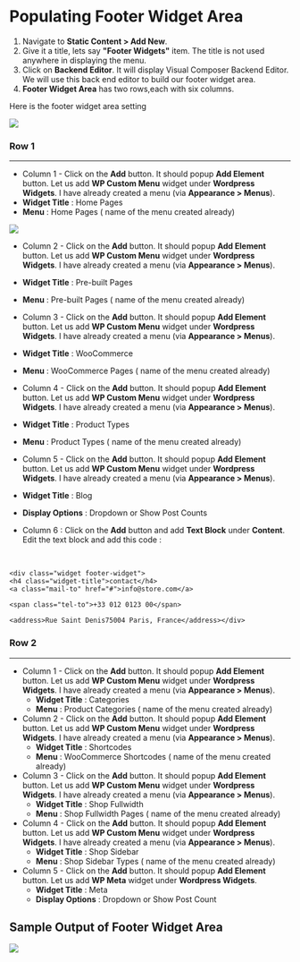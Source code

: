 # Populating Footer Widget Area

1. Navigate to **Static Content > Add New**.
2. Give it a title, lets say **"Footer Widgets"** item. The title is not used anywhere in displaying the menu.
3. Click on **Backend Editor**. It will display Visual Composer Backend Editor. We will use this back end editor to build our footer widget area.
4. **Footer Widget Area** has two rows,each with six columns.

Here is the footer widget area setting

![](http://transvelo.github.io/docs/sportexx/images/footer-widget-area.png)


### Row 1
---
 * Column 1 - Click on the **Add** button. It should popup **Add Element** button. Let us add **WP Custom Menu** widget under **Wordpress Widgets**. I have already created a menu (via **Appearance > Menus**).
  * **Widget Title** : Home Pages
  * **Menu** : Home Pages ( name of the menu created already)

  ![](http://docs.transvelo.com/sportexx/images/footer-widget-area-setting.png)
 * Column 2 - Click on the **Add** button. It should popup **Add Element** button. Let us add **WP Custom Menu** widget under **Wordpress Widgets**. I have already created a menu (via **Appearance > Menus**).
  * **Widget Title** : Pre-built Pages
  * **Menu** : Pre-built Pages ( name of the menu created already)
 * Column 3 - Click on the **Add** button. It should popup **Add Element** button. Let us add **WP Custom Menu** widget under **Wordpress Widgets**. I have already created a menu (via **Appearance > Menus**).
  * **Widget Title** : WooCommerce
  * **Menu** : WooCommerce Pages ( name of the menu created already)
 * Column 4 - Click on the **Add** button. It should popup **Add Element** button. Let us add **WP Custom Menu** widget under **Wordpress Widgets**. I have already created a menu (via **Appearance > Menus**).
  * **Widget Title** : Product Types
  * **Menu** : Product Types ( name of the menu created already)
 * Column 5 - Click on the **Add** button. It should popup **Add Element** button. Let us add **WP Custom Menu** widget under **Wordpress Widgets**. I have already created a menu (via **Appearance > Menus**).
  * **Widget Title** : Blog
  * **Display Options** : Dropdown or Show Post Counts

* Column 6 : Click on the **Add** button and add **Text Block** under **Content**. Edit the text block and add this code :<br/><br/>

```

<div class="widget footer-widget">
<h4 class="widget-title">contact</h4>
<a class="mail-to" href="#">info@store.com</a>

<span class="tel-to">+33 012 0123 00</span>

<address>Rue Saint Denis75004 Paris, France</address></div>
```

### Row 2
---

* Column 1 - Click on the **Add** button. It should popup **Add Element** button. Let us add **WP Custom Menu** widget under **Wordpress Widgets**. I have already created a menu (via **Appearance > Menus**).
  * **Widget Title** : Categories
  * **Menu** : Product Categories ( name of the menu created already)
* Column 2 - Click on the **Add** button. It should popup **Add Element** button. Let us add **WP Custom Menu** widget under **Wordpress Widgets**. I have already created a menu (via **Appearance > Menus**).
  * **Widget Title** : Shortcodes
  * **Menu** : WooCommerce Shortcodes ( name of the menu created already)
* Column 3 - Click on the **Add** button. It should popup **Add Element** button. Let us add **WP Custom Menu** widget under **Wordpress Widgets**. I have already created a menu (via **Appearance > Menus**).
  * **Widget Title** : Shop Fullwidth
  * **Menu** : Shop Fullwidth Pages ( name of the menu created already)
* Column 4 - Click on the **Add** button. It should popup **Add Element** button. Let us add **WP Custom Menu** widget under **Wordpress Widgets**. I have already created a menu (via **Appearance > Menus**).
  * **Widget Title** : Shop Sidebar
  * **Menu** : Shop Sidebar Types ( name of the menu created already)
* Column 5 - Click on the **Add** button. It should popup **Add Element** button. Let us add **WP Meta** widget under **Wordpress Widgets**.
  * **Widget Title** : Meta
  * **Display Options** : Dropdown or Show Post Count


 ## Sample Output of Footer Widget Area

![](http://docs.transvelo.com/sportexx/images/footer-widget-area-output.png)
